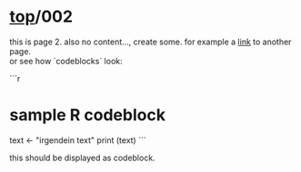 # [top](index.md)/002
this is page 2. also no content..., create some. for example a [link](003.html) to another page.   
or see how ´codeblocks´ look:   

´´´r
# sample R codeblock
text <- "irgendein text"
print (text)
´´´

this should be displayed as codeblock.
